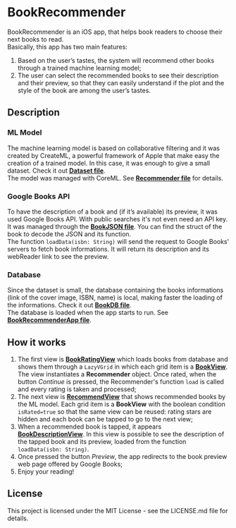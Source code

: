 # BookRecommender

BookRecommender is an iOS app, that helps book readers to choose their next
books to read. <br>Basically, this app has two main features:
1. Based on the user’s tastes, the system will recommend other books
through a trained machine learning model;
2. The user can select the recommended books to see their description and
their preview, so that they can easily understand if the plot and the style
of the book are among the user’s tastes.

## Description

### ML Model
The machine learning model is based on collaborative filtering and it was created by CreateML, a powerful framework
of Apple that make easy the creation of a trained model. In this case,
it was enough to give a small dataset. Check it out [**Dataset file**](./Dataset.csv).<br>
The model was managed with CoreML. See [**Recommender file**](./BookRecommender/BookRecommender/ViewModel/Recommender.swift) for details.

### Google Books API
To have the description of a book and (if it’s available) its preview, it was used Google Books API. With public searches it's not even need an API key.<br>
It was managed through the [**BookJSON file**](./BookRecommender/BookRecommender/ViewModel/BookJSON.swift). You can find the struct of the book to decode the JSON and its function.<br>
The function ```loadData(isbn: String)``` will send the request to Google Books' servers to fetch book informations. It will return its description and its webReader link to see the preview.


### Database
Since the dataset is small, the database containing the books informations
(link of the cover image, ISBN, name) is local, making faster the loading of
the informations. Check it out [**BookDB file**](./BookRecommender/BookRecommender/Model/BookDB.swift).<br>
The database is loaded when the app starts to run. See [**BookRecommenderApp file**](./BookRecommender/BookRecommender/BookRecommenderApp.swift).


## How it works
1. The first view is [**BookRatingView**](./BookRecommender/BookRecommender/Views/BookRatingView.swift) which loads books from database and shows them through a ```LazyVGrid``` in which each grid item is a [**BookView**](./BookRecommender/BookRecommender/Views/BookView.swift). The view instantiates a **Recommender** object. Once rated, when the button *Continue* is pressed, the Recommender's function ```load``` is called and every rating is taken and processed;
2. The next view is [**RecommendView**](./BookRecommender/BookRecommender/Views/RecommendView.swift) that shows recommended books by the ML model. Each grid item is a **BookView** with the boolean condition ```isRated=true``` so that the same view can be reused: rating stars are hidden and each book can be tapped to go to the next view;
3. When a recommended book is tapped, it appears [**BookDescriptionView**](./BookRecommender/BookRecommender/Views/BookDescriptionView.swift). In this view is possible to see the description of the tapped book and its preview, loaded from the function ```loadData(isbn: String)```.
4. Once pressed the button *Preview*, the app redirects to the book preview web page offered by Google Books;
5. Enjoy your reading!


## License

This project is licensed under the MIT License - see the LICENSE.md file for details.
